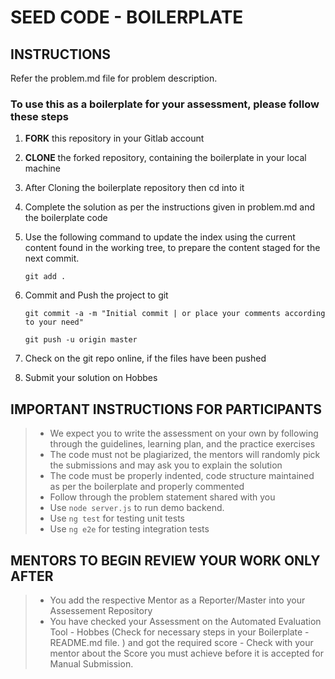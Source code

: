 # SEED CODE - BOILERPLATE

## INSTRUCTIONS

Refer the problem.md file for problem description.

### To use this as a boilerplate for your assessment, please follow these steps

1. **FORK** this repository in your Gitlab account

2. **CLONE** the forked repository, containing the boilerplate in your local machine

3. After Cloning the boilerplate repository then cd into it

4. Complete the solution as per the instructions given in problem.md and the boilerplate code

5. Use the following command to update the index using the current content found in the working tree, to prepare the content staged for the next commit.

     `git add .`

6. Commit and Push the project to git

     `git commit -a -m "Initial commit | or place your comments according to your need"`

     `git push -u origin master`

7. Check on the git repo online, if the files have been pushed

8. Submit your solution on Hobbes

## IMPORTANT INSTRUCTIONS FOR PARTICIPANTS

> - We expect you to write the assessment on your own by following through the guidelines, learning plan, and the practice exercises
> - The code must not be plagiarized, the mentors will randomly pick the submissions and may ask you to explain the solution
> - The code must be properly indented, code structure maintained as per the boilerplate and properly commented
> - Follow through the problem statement shared with you
> - Use `node server.js` to run demo backend.
> - Use `ng test` for testing unit tests
> - Use `ng e2e` for testing integration tests

## MENTORS TO BEGIN REVIEW YOUR WORK ONLY AFTER

> - You add the respective Mentor as a Reporter/Master into your Assessement Repository
> - You have checked your Assessment on the Automated Evaluation Tool - Hobbes (Check for necessary steps in your Boilerplate - README.md file. ) and got the required score - Check with your mentor about the Score you must achieve before it is accepted for Manual Submission.
